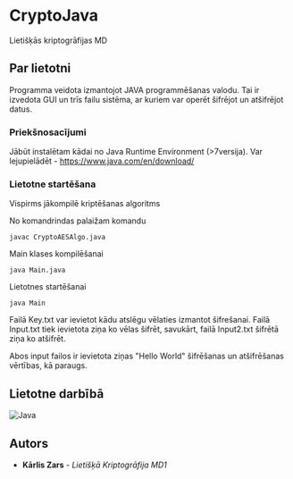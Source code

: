 # CryptoJava
Lietišķās kriptogrāfijas MD

## Par lietotni

Programma veidota izmantojot JAVA programmēšanas valodu. Tai ir izvedota GUI un trīs failu sistēma, ar kuriem var operēt šifrējot un atšifrējot datus.

### Priekšnosacījumi

Jābūt instalētam kādai no Java Runtime Environment (>7versija).
Var lejupielādēt - https://www.java.com/en/download/

### Lietotne startēšana

Vispirms jākompilē kriptēšanas algoritms

No komandrindas palaižam komandu

```
javac CryptoAESAlgo.java
```
Main klases kompilēšanai

```
java Main.java
```
Lietotnes startēšanai
```
java Main
```

Failā Key.txt var ievietot kādu atslēgu vēlaties izmantot šifrešanai.
Failā Input.txt tiek ievietota ziņa ko vēlas šifrēt, savukārt, failā Input2.txt šifrētā ziņa ko atšifrēt.

Abos input failos ir ievietota ziņas "Hello World" šifrēšanas un atšifrēšanas vērtības, kā paraugs.

## Lietotne darbībā

![Java](https://user-images.githubusercontent.com/18242522/83359672-6a245d00-a384-11ea-86a8-86b0c1a5e607.jpg)


## Autors

* **Kārlis Zars** - *Lietišķā Kriptogrāfija MD1*
